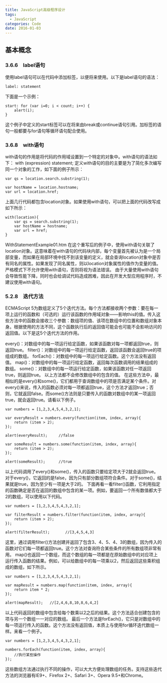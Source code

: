 ```yaml
---
title: JavaScript高级程序设计
tags:
  - JavaScript
categories: Code
date: 2016-01-03
---
```

## 基本概念

### 3.6.6　label语句
使用label语句可以在代码中添加标签，以便将来使用。以下是label语句的语法：
```
label: statement
```
下面是一个示例：
```
start: for (var i=0; i < count; i++) {
    alert(i); 
}
```
这个例子中定义的start标签可以在将来由break或continue语句引用。加标签的语句一般都要与for语句等循环语句配合使用。

<!-- more -->

### 3.6.8　with语句
with语句的作用是将代码的作用域设置到一个特定的对象中。with语句的语法如下：
with (expression) statement;
定义with语句的目的主要是为了简化多次编写同一个对象的工作，如下面的例子所示：
```
var qs = location.search.substring(1);

var hostName = location.hostname;
var url = location.href;
```
上面几行代码都包含location对象。如果使用with语句，可以把上面的代码改写成如下所示：
```
with(location){
    var qs = search.substring(1);
    var hostName = hostname;
    var url = href;
}
```
WithStatementExample01.htm
在这个重写后的例子中，使用with语句关联了location对象。这意味着在with语句的代码块内部，每个变量首先被认为是一个局部变量，而如果在局部环境中找不到该变量的定义，就会查询location对象中是否有同名的属性。如果发现了同名属性，则以location对象属性的值作为变量的值。
严格模式下不允许使用with语句，否则将视为语法错误。
 由于大量使用with语句会导致性能下降，同时也会给调试代码造成困难，因此在开发大型应用程序时，不建议使用with语句。

### 5.2.8　迭代方法
ECMAScript 5为数组定义了5个迭代方法。每个方法都接收两个参数：要在每一项上运行的函数和（可选的）运行该函数的作用域对象——影响this的值。传入这些方法中的函数会接收三个参数：数组项的值、该项在数组中的位置和数组对象本身。根据使用的方法不同，这个函数执行后的返回值可能会也可能不会影响访问的返回值。以下是这5个迭代方法的作用。
 
every()：对数组中的每一项运行给定函数，如果该函数对每一项都返回true，则返回true。
filter()：对数组中的每一项运行给定函数，返回该函数会返回true的项组成的数组。
forEach()：对数组中的每一项运行给定函数。这个方法没有返回值。
map()：对数组中的每一项运行给定函数，返回每次函数调用的结果组成的数组。
some()：对数组中的每一项运行给定函数，如果该函数对任一项返回true，则返回true。
以上方法都不会修改数组中的包含的值。
在这些方法中，最相似的是every()和some()，它们都用于查询数组中的项是否满足某个条件。对every()来说，传入的函数必须对每一项都返回true，这个方法才返回true；否则，它就返回false。而some()方法则是只要传入的函数对数组中的某一项返回true，就会返回true。请看以下例子。
```
var numbers = [1,2,3,4,5,4,3,2,1];

var everyResult = numbers.every(function(item, index, array){
    return (item > 2); 
});

alert(everyResult);     //false

var someResult = numbers.some(function(item, index, array){
    return (item > 2);
});

alert(someResult);      //true
```
以上代码调用了every()和some()，传入的函数只要给定项大于2就会返回true。对于every()，它返回的是false，因为只有部分数组项符合条件。对于some()，结果就是true，因为至少有一项是大于2的。
下面再看一看filter()函数，它利用指定的函数确定是否在返回的数组中包含的某一项。例如，要返回一个所有数值都大于2的数组，可以使用以下代码。
```
var numbers = [1,2,3,4,5,4,3,2,1];

var filterResult = numbers.filter(function(item, index, array){
    return (item > 2);
});

alert(filterResult);       //[3,4,5,4,3]
```
这里，通过调用filter()方法创建并返回了包含3、4、5、4、3的数组，因为传入的函数对它们每一项都返回true。这个方法对查询符合某些条件的所有数组项非常有用。
map()也返回一个数组，而这个数组的每一项都是在原始数组中的对应项上运行传入函数的结果。例如，可以给数组中的每一项乘以2，然后返回这些乘积组成的数组，如下所示。
```
var numbers = [1,2,3,4,5,4,3,2,1];

var mapResult = numbers.map(function(item, index, array){
    return item * 2;
});

alert(mapResult);   //[2,4,6,8,10,8,6,4,2]
```
以上代码返回的数组中包含给每个数乘以2之后的结果。这个方法适合创建包含的项与另一个数组一一对应的数组。
最后一个方法是forEach()，它只是对数组中的每一项运行传入的函数。这个方法没有返回值，本质上与使用for循环迭代数组一样。来看一个例子。
```
var numbers = [1,2,3,4,5,4,3,2,1];

numbers.forEach(function(item, index, array){
    //执行某些操作 
});
```
这些数组方法通过执行不同的操作，可以大大方便处理数组的任务。支持这些迭代方法的浏览器有IE9+、Firefox 2+、Safari 3+、Opera 9.5+和Chrome。